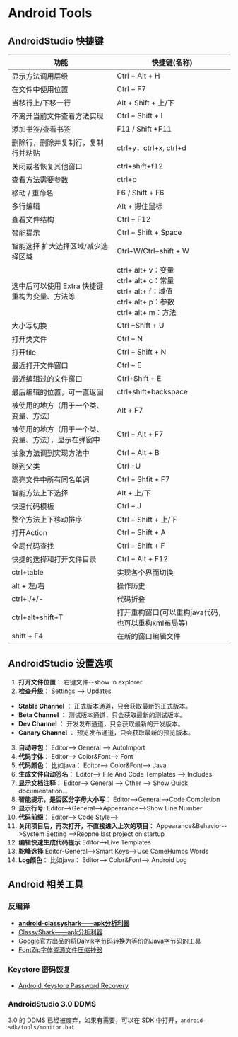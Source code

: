 # Android Tools

## AndroidStudio 快捷键

功能|快捷键(名称)
---|---
显示方法调用层级|Ctrl + Alt + H
在文件中使用位置|Ctrl + F7
当移行上/下移一行|Alt + Shift + 上/下
不离开当前文件查看方法实现|Ctrl + Shift + I
添加书签/查看书签| F11 / Shift +F11
删除行，删除并复制行，复制行并粘贴|ctrl+y，ctrl+x, ctrl+d
关闭或者恢复其他窗口|ctrl+shift+f12
查看方法需要参数|ctrl+p
移动 / 重命名 | F6 / Shift + F6
多行编辑 | Alt + 摁住鼠标
查看文件结构| Ctrl + F12
智能提示 | Ctrl + Shift + Space
智能选择 扩大选择区域/减少选择区域 | Ctrl+W/Ctrl+shift + W
选中后可以使用 Extra 快捷键重构为变量、方法等|ctrl+ alt+ v：变量<br/>ctrl+ alt+ c：常量<br/>ctrl+ alt+ f：域值<br/>ctrl+ alt+ p：参数<br/>ctrl+ alt+ m：方法
大小写切换|Ctrl +Shift + U
打开类文件|Ctrl + N
打开file | Ctrl + Shift + N
最近打开文件窗口 | Ctrl + E
最近编辑过的文件窗口 | Ctrl+Shift + E
最后编辑的位置，可一直返回|ctrl+shift+backspace
被使用的地方（用于一个类、变量、方法）|Alt + F7
被使用的地方（用于一个类、变量、方法），显示在弹窗中|Ctrl + Alt + F7
抽象方法调到实现方法中| Ctrl + Alt + B
跳到父类 | Ctrl +U
高亮文件中所有同名单词 | Ctrl + Shfit + F7
智能方法上下选择 | Alt + 上/下
快速代码模板 | Ctrl + J
整个方法上下移动排序 | Ctrl + Shift + 上/下
打开Action | Ctrl + Shift + A
全局代码查找 | Ctrl + Shift + F
快捷的选择和打开文件目录|Ctrl + Alt + F12
ctrl+table | 实现各个界面切换
alt + 左/右|  操作历史
ctrl+./+/- | 代码折叠
ctrl+alt+shift+T|打开重构窗口(可以重构java代码，也可以重构xml布局等)
shift + F4|在新的窗口编辑文件


## AndroidStudio 设置选项

1. **打开文件位置**：
右键文件--show in explorer
2. **检查升级**：
Settings  --> Updates
 *   **Stable Channel** ： 正式版本通道，只会获取最新的正式版本。
 *   **Beta Channel** ： 测试版本通道，只会获取最新的测试版本。
 *   **Dev Channel** ： 开发发布通道，只会获取最新的开发版本。
 *   **Canary Channel** ： 预览发布通道，只会获取最新的预览版本。
3. **自动导包**：
Editor--> General --> AutoImport
4. **代码字体**：
Editor--> Color&Font-->  Font
5. **代码颜色**：
比如java：
Editor--> Color&Font-->  Java
6. **生成文件自动签名**：
Editor--> File And Code Templates --> Includes
7. **显示文档注释**：
Editor--> General --> Other --> Show Quick documentation...
8. **智能提示，是否区分字母大小写**：
Editor-->General-->Code Completion
9. **显示行号**:
Editor-->General-->Appearance-->Show Line Number
10. **代码前缀**：
Editor—> Code Style—>
11. **关闭项目后，再次打开，不直接进入上次的项目**：
Appearance&Behavior-->System Setting -->Reopne last project on startup
12. **编辑快速生成代码提示**
Editor-->Live Templates
13. **驼峰选择**
Editor-General-->Smart Keys-->Use CameHumps Words
14. **Log颜色**：
比如java：
Editor--> Color&Font-->  Android Log

## Android 相关工具

### 反编译

- **[android-classyshark——apk分析利器](https://github.com/google/android-classyshark)**
- [ClassyShark——apk分析利器](http://w4lle.github.io/2016/02/15/ClassyShark%E2%80%94%E2%80%94%E5%88%86%E6%9E%90apk%E5%88%A9%E5%99%A8/)
- [Google官方出品的将Dalvik字节码转换为等价的Java字节码的工具](https://github.com/google/enjarify)
- [FontZip字体资源文件压缩神器](https://github.com/forJrking/FontZip)

### Keystore 密码恢复

- [Android Keystore Password Recovery](http://maxcamillo.github.io/android-keystore-password-recover/)

### AndroidStudio 3.0 DDMS

3.0 的 DDMS 已经被废弃，如果有需要，可以在 SDK 中打开，`android-sdk/tools/monitor.bat`